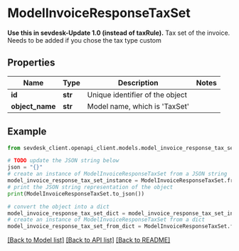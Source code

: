 # ModelInvoiceResponseTaxSet

**Use this in sevdesk-Update 1.0 (instead of taxRule).**  Tax set of the invoice. Needs to be added if you chose the tax type custom

## Properties

Name | Type | Description | Notes
------------ | ------------- | ------------- | -------------
**id** | **str** | Unique identifier of the object | 
**object_name** | **str** | Model name, which is &#39;TaxSet&#39; | 

## Example

```python
from sevdesk_client.openapi_client.models.model_invoice_response_tax_set import ModelInvoiceResponseTaxSet

# TODO update the JSON string below
json = "{}"
# create an instance of ModelInvoiceResponseTaxSet from a JSON string
model_invoice_response_tax_set_instance = ModelInvoiceResponseTaxSet.from_json(json)
# print the JSON string representation of the object
print(ModelInvoiceResponseTaxSet.to_json())

# convert the object into a dict
model_invoice_response_tax_set_dict = model_invoice_response_tax_set_instance.to_dict()
# create an instance of ModelInvoiceResponseTaxSet from a dict
model_invoice_response_tax_set_from_dict = ModelInvoiceResponseTaxSet.from_dict(model_invoice_response_tax_set_dict)
```
[[Back to Model list]](../README.md#documentation-for-models) [[Back to API list]](../README.md#documentation-for-api-endpoints) [[Back to README]](../README.md)


